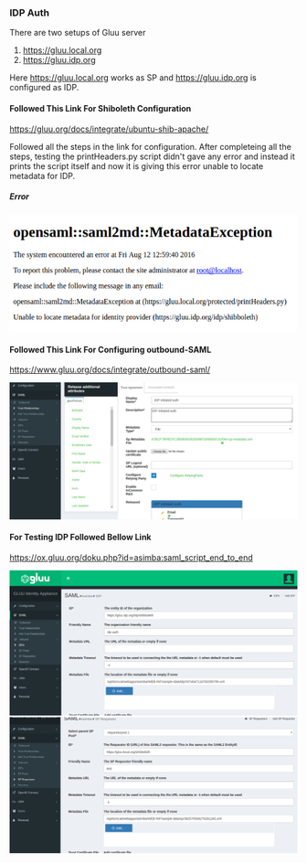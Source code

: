 ### IDP Auth

There are two setups of Gluu server
1. https://gluu.local.org
2. https://gluu.idp.org

Here https://gluu.local.org works as SP and https://gluu.idp.org is configured as IDP.

#### Followed This Link For Shiboleth Configuration
https://gluu.org/docs/integrate/ubuntu-shib-apache/

Followed all the steps in the link for configuration.
After completeing all the steps, testing the printHeaders.py script didn't gave any error and instead it prints the script itself and now it is giving this error unable to locate metadata for IDP.

##### Error
![image](https://github.com/arvindsinghtomar/idp-initiated-auth/blob/master/ErrorInMataData.png)

#### Followed This Link For Configuring outbound-SAML

https://www.gluu.org/docs/integrate/outbound-saml/

![image](https://github.com/arvindsinghtomar/idp-initiated-auth/blob/master/AddedTrustRelationships.png)

#### For Testing IDP Followed Bellow Link

https://ox.gluu.org/doku.php?id=asimba:saml_script_end_to_end

![image](https://github.com/arvindsinghtomar/idp-initiated-auth/blob/master/IDP%20configuration%20inn%20SP.png)
![image](https://github.com/arvindsinghtomar/idp-initiated-auth/blob/master/Added%20SP%20requester%20in%20IDP.png)

